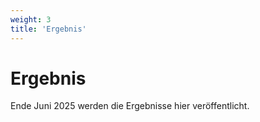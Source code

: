 ```yaml
---
weight: 3
title: 'Ergebnis'
---
```


# Ergebnis

Ende Juni 2025 werden die Ergebnisse hier veröffentlicht.
